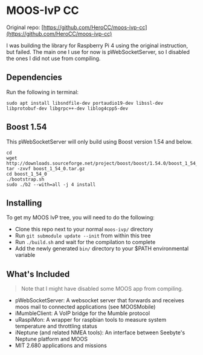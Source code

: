 # MOOS-IvP CC

Original repo:
[https://github.com/HeroCC/moos-ivp-cc](https://github.com/HeroCC/moos-ivp-cc)

I was building the library for Raspberry Pi 4 using the original instruction, but failed. The main one I use for now is pWebSocketServer, so I disabled the ones I did not use from compiling.

## Dependencies

Run the following in terminal:

```
sudo apt install libsndfile-dev portaudio19-dev libssl-dev libprotobuf-dev libgrpc++-dev liblog4cpp5-dev
```

## Boost 1.54

This pWebSocketServer will only build using Boost version 1.54 and below.

```
cd
wget http://downloads.sourceforge.net/project/boost/boost/1.54.0/boost_1_54_0.tar.gz
tar -zxvf boost_1_54_0.tar.gz
cd boost_1_54_0
./bootstrap.sh
sudo ./b2 --with=all -j 4 install
```

## Installing

To get my MOOS IvP tree, you will need to do the following:
 * Clone this repo next to your normal `moos-ivp/` directory
 * Run `git submodule update --init` from within this tree
 * Run `./build.sh` and wait for the compilation to complete
 * Add the newly generated `bin/` directory to your $PATH environmental variable

## What's Included 
> Note that I might have disabled some MOOS app from compiling.
 * pWebSocketServer: A websocket server that forwards and receives moos mail to connected applications (see MOOSMobile)
 * iMumbleClient: A VoIP bridge for the Mumble protocol
 * uRaspiMon: A wrapper for raspbian tools to measure system temperature and throttling status
 * iNeptune (and related NMEA tools): An interface between Seebyte's Neptune platform and MOOS
 * MIT 2.680 applications and missions
